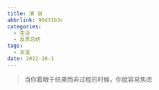 ```yaml
---
title: 清 说
abbrlink: 90d31b3c
categories:
  - 生活
  - 反思总结
tags:
  - 友谊
date: 2022-10-1
---
```




> 当你着眼于结果而非过程的时候，你就容易焦虑

